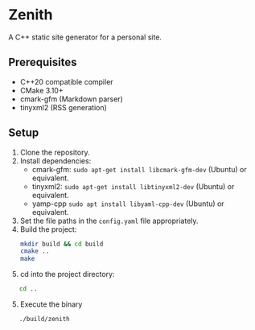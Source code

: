 # Zenith

A C++ static site generator for a personal site.

## Prerequisites
- C++20 compatible compiler
- CMake 3.10+
- cmark-gfm (Markdown parser)
- tinyxml2 (RSS generation)

## Setup
1. Clone the repository.
2. Install dependencies:
   - cmark-gfm: `sudo apt-get install libcmark-gfm-dev` (Ubuntu) or equivalent.
   - tinyxml2: `sudo apt-get install libtinyxml2-dev` (Ubuntu) or equivalent.
   - yamp-cpp  `sudo apt install libyaml-cpp-dev`    (Ubuntu) or equivalent.
3. Set the file paths in the `config.yaml` file appropriately.
3. Build the project:
   ```bash
   mkdir build && cd build
   cmake ..
   make
4. cd into the project directory:
```bash
   cd ..
```
5. Execute the binary
```bash
   ./build/zenith
```